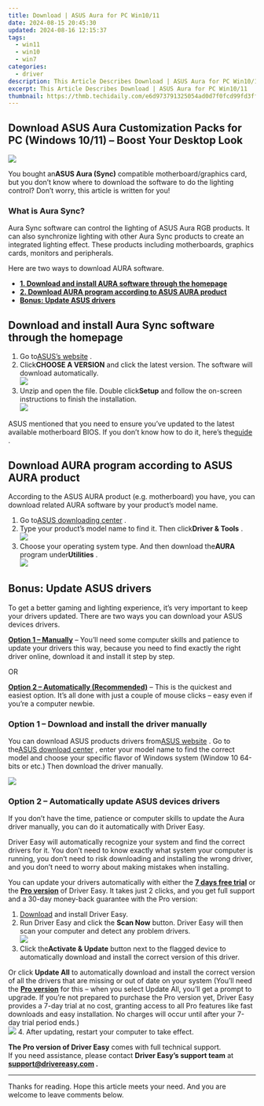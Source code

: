 ```yaml
---
title: Download | ASUS Aura for PC Win10/11
date: 2024-08-15 20:45:30
updated: 2024-08-16 12:15:37
tags:
  - win11
  - win10
  - win7
categories:
  - driver
description: This Article Describes Download | ASUS Aura for PC Win10/11
excerpt: This Article Describes Download | ASUS Aura for PC Win10/11
thumbnail: https://thmb.techidaily.com/e6d973791325054ad0d7f0fcd99fd3ff0a56a44316e750df20403e0686bc2309.jpg
---
```


## Download ASUS Aura Customization Packs for PC (Windows 10/11) – Boost Your Desktop Look

![](https://images.drivereasy.com/wp-content/uploads/2019/04/Snap803.jpg)

 You bought an**ASUS Aura (Sync)** compatible motherboard/graphics card, but you don’t know where to download the software to do the lighting control? Don’t worry, this article is written for you!  

### What is Aura Sync?

 Aura Sync software can control the lighting of ASUS Aura RGB products. It can also synchronize lighting with other Aura Sync products to create an integrated lighting effect. These products including motherboards, graphics cards, monitors and peripherals.

Here are two ways to download AURA software.

* **[1. Download and install AURA software through the homepage](https://tools.techidaily.com/drivereasy/download/)**
* **[2. Download AURA program according to ASUS AURA product](https://tools.techidaily.com/drivereasy/download/)**
* **[Bonus: Update ASUS drivers](https://tools.techidaily.com/drivereasy/download/)**

## Download and install Aura Sync software through the homepage

1. Go to[ASUS’s website](https://www.asus.com/campaign/aura/us/download.html) .
2. Click**CHOOSE A VERSION** and click the latest version. The software will download automatically.  
![](https://images.drivereasy.com/wp-content/uploads/2019/04/2020-06-03_11-27-52.jpg)
3. Unzip and open the file. Double click**Setup** and follow the on-screen instructions to finish the installation.  
![](https://images.drivereasy.com/wp-content/uploads/2019/08/Snap70-1.jpg)

 ASUS mentioned that you need to ensure you’ve updated to the latest available motherboard BIOS. If you don’t know how to do it, here’s the[guide](https://tools.techidaily.com/drivereasy/download/) .

## Download AURA program according to ASUS AURA product

 According to the ASUS AURA product (e.g. motherboard) you have, you can download related AURA software by your product’s model name.

1. Go to[ASUS downloading center](https://www.asus.com/us/support/Download-Center/) .
2. Type your product’s model name to find it. Then click**Driver & Tools** .  
![](https://images.drivereasy.com/wp-content/uploads/2019/04/Snap80-1.jpg)
3. Choose your operating system type. And then download the**AURA** program under**Utilities** .  
![](https://images.drivereasy.com/wp-content/uploads/2019/04/Snap76.jpg)

## Bonus: Update ASUS drivers

 To get a better gaming and lighting experience, it’s very important to keep your drivers updated. There are two ways you can download your ASUS devices drivers.

**[Option 1 – Manually](https://tools.techidaily.com/drivereasy/download/)**  – You’ll need some computer skills and patience to update your drivers this way, because you need to find exactly the right driver online, download it and install it step by step.

OR

**[Option 2 – Automatically (Recommended)](https://www.drivereasy.com/knowledge/download-asus-aura-for-window-10/#op2)**  – This is the quickest and easiest option. It’s all done with just a couple of mouse clicks – easy even if you’re a computer newbie.

### Option 1 – Download and install the driver manually

 You can download ASUS products drivers from[ASUS website](https://www.asus.com/us/support/Download-Center/) . Go to the[ASUS download center](https://www.asus.com/us/support/Download-Center/) , enter your model name to find the correct model and choose your specific flavor of Windows system (Window 10 64-bits or etc.) Then download the driver manually.

![](https://images.drivereasy.com/wp-content/uploads/2019/04/Snap73.jpg)

### Option 2 – Automatically update ASUS devices drivers

 If you don’t have the time, patience or computer skills to update the Aura driver manually, you can do it automatically with Driver Easy.

 Driver Easy will automatically recognize your system and find the correct drivers for it. You don’t need to know exactly what system your computer is running, you don’t need to risk downloading and installing the wrong driver, and you don’t need to worry about making mistakes when installing.

 You can update your drivers automatically with either the [**7 days free trial**](https://tools.techidaily.com/drivereasy/download/) or the [**Pro version**](https://tools.techidaily.com/drivereasy/download/) of Driver Easy. It takes just 2 clicks, and you get full support and a 30-day money-back guarantee with the Pro version:

1. [Download](https://tools.techidaily.com/drivereasy/download/) and install Driver Easy.
2. Run Driver Easy and click the **Scan Now** button. Driver Easy will then scan your computer and detect any problem drivers.  
![](https://www.drivereasy.com/wp-content/uploads/2020/10/6_0_scan-now.jpg)
3. Click the**Activate & Update** button next to the flagged device to automatically download and install the correct version of this driver.  

 Or click **Update All** to automatically download and install the correct version of all the drivers that are missing or out of date on your system (You’ll need the **[Pro version](https://tools.techidaily.com/drivereasy/download/)**  for this – when you select Update All, you’ll get a prompt to upgrade. If you’re not prepared to purchase the Pro version yet, Driver Easy provides a 7-day trial at no cost, granting access to all Pro features like fast downloads and easy installation. No charges will occur until after your 7-day trial period ends.)  
![](https://www.drivereasy.com/wp-content/uploads/2018/07/asus-radeon.png)
4. After updating, restart your computer to take effect.

**The Pro version of Driver Easy** comes with full technical support.  
 If you need assistance, please contact **Driver Easy’s support team** at **[support@drivereasy.com](https://tools.techidaily.com/drivereasy/download/) .**

---

 Thanks for reading. Hope this article meets your need. And you are welcome to leave comments below.

<ins class="adsbygoogle"
     style="display:block"
     data-ad-format="autorelaxed"
     data-ad-client="ca-pub-7571918770474297"
     data-ad-slot="1223367746"></ins>



<ins class="adsbygoogle"
     style="display:block"
     data-ad-client="ca-pub-7571918770474297"
     data-ad-slot="8358498916"
     data-ad-format="auto"
     data-full-width-responsive="true"></ins>
